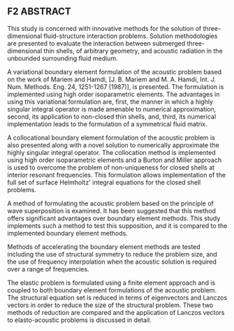 ## F2 ABSTRACT <a id="section-F2"></a>

This study is concerned with innovative methods for the solution of three-dimensional fluid-structure interaction problems. Solution methodologies are presented to evaluate the interaction between submerged three-dimensional thin shells, of arbitrary geometry, and acoustic radiation in the unbounded surrounding fluid medium.

A variational boundary element formulation of the acoustic problem based on the work of Mariem and Hamdi, [J. B. Mariem and M. A. Hamdi, Int. J. Num. Methods. Eng. 24, 1251-1267 (1987)], is presented. The formulation is implemented using high order isoparametric elements. The advantages in using this variational formulation are, first, the manner in which a highly singular integral operator is made amenable to numerical approximation, second, its application to non-closed thin shells, and, third, its numerical implementation leads to the formulation of a symmetrical fluid matrix.

A collocational boundary element formulation of the acoustic problem is also presented along with a novel solution to numerically approximate the highly singular integral operator. The collocation method is implemented using high order isoparametric elements and a Burton and Miller approach is used to overcome the problem of non-uniqueness for closed shells at interior resonant frequencies. This formulation allows implementation of the full set of surface Helmholtz' integral equations for the closed shell problems.

A method of formulating the acoustic problem based on the principle of wave superposition is examined. It has been suggested that this method offers significant advantages over boundary element methods. This study implements such a method to test this supposition, and it is compared to the implemented boundary element methods.

Methods of accelerating the boundary element methods are tested including the use of structural symmetry to reduce the problem size, and the use of frequency interpolation when the acoustic solution is required over a range of frequencies.

The elastic problem is formulated using a finite element approach and is coupled to both boundary element formulations of the acoustic problem. The structural equation set is reduced in terms of eigenvectors and Lanczos vectors in order to reduce the size of the structural problem. These two methods of reduction are compared and the application of Lanczos vectors to elasto-acoustic problems is discussed in detail.